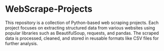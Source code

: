 # WebScrape-Projects
This repository is a collection of Python-based web scraping projects. Each project focuses on extracting structured data from various websites using popular libraries such as BeautifulSoup, requests, and pandas. The scraped data is processed, cleaned, and stored in reusable formats like CSV files for further analysis.
